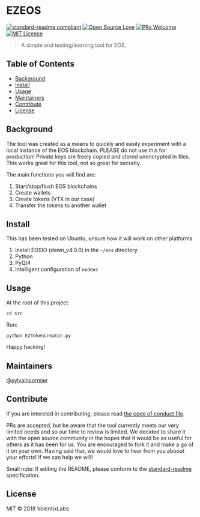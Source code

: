 # EZEOS

[![standard-readme compliant](https://img.shields.io/badge/standard--readme-OK-green.svg?style=flat-square)](https://github.com/RichardLitt/standard-readme)
[![Open Source Love](https://badges.frapsoft.com/os/v1/open-source.png?v=103)](https://github.com/ellerbrock/open-source-badges/)
[![PRs Welcome](https://img.shields.io/badge/PRs-welcome-brightgreen.svg?style=flat-square)](http://makeapullrequest.com)
[![MIT Licence](https://badges.frapsoft.com/os/mit/mit.png?v=103)](https://opensource.org/licenses/mit-license.php)

> A simple and testing/learning tool for EOS.

## Table of Contents

- [Background](#background)
- [Install](#install)
- [Usage](#usage)
- [Maintainers](#maintainers)
- [Contribute](#contribute)
- [License](#license)

## Background

The tool was created as a means to quickly and easily experiment with a local instance of the EOS
blockchain. PLEASE do not use this for production! Private keys are freely copied and stored unencrypted
in files. This works great for this tool, not so great for security.

The main functions you will find are:
1. Start/stop/flush EOS blockchains
2. Create wallets
3. Create tokens (VTX in our case)
4. Transfer the tokens to another wallet

## Install

This has been tested on Ubuntu, unsure how it will work on other platforms.

1. Install EOSIO (dawn_v4.0.0) in the `~/eos` directory
2. Python
3. PyQt4
4. Intelligent configuration of `nodeos`

## Usage

At the root of this project:

```
cd src
```

Run:
```
python EZTokenCreator.py
```

Happy hacking!

## Maintainers

[@sylvaincormier](https://github.com/sylvaincormier)

## Contribute

If you are intereted in contributing, please read [the code of conduct file](code-of-conduct.md).

PRs are accepted, but be aware that the tool currently meets our very limited needs and so our time to review is limited. We decided to share it with the open source community in the hopes that it would be as useful for others as it has been for us. You are encouraged to fork it and make a go of it on your own. Having said that, we would love to hear from you aboout your efforts! If we can help we will!

Small note: If editing the README, please conform to the [standard-readme](https://github.com/RichardLitt/standard-readme) specification.

## License

MIT © 2018 VolentixLabs
